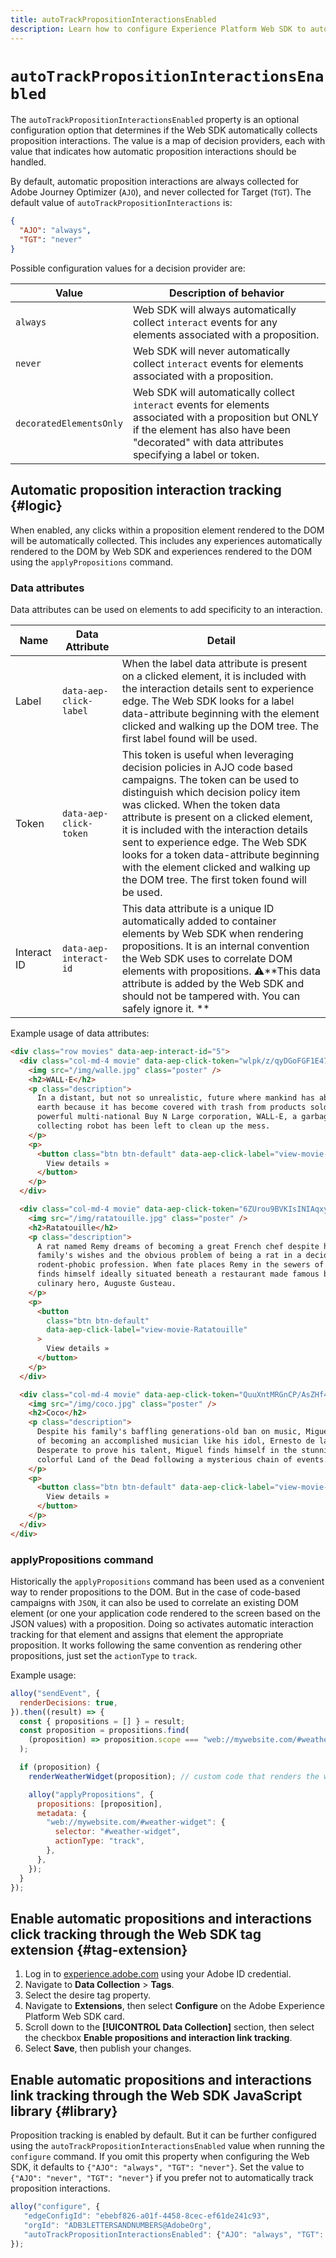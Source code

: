 ```yaml
---
title: autoTrackPropositionInteractionsEnabled
description: Learn how to configure Experience Platform Web SDK to automatically collect link data.
---
```


# `autoTrackPropositionInteractionsEnabled`

The `autoTrackPropositionInteractionsEnabled` property is an optional configuration option that determines if the Web SDK automatically collects proposition interactions. The value is a map of decision providers, each with value that indicates how automatic proposition interactions should be handled.

By default, automatic proposition interactions are always collected for Adobe Journey Optimizer (`AJO`), and never collected for Target (`TGT`).  The default value of `autoTrackPropositionInteractions` is:
```json
{
  "AJO": "always",
  "TGT": "never"
}
```

Possible configuration values for a decision provider are:

| Value                   | Description of behavior                                      |
| ----------------------- | ------------------------------------------------------------ |
| `always`                | Web SDK will always automatically collect `interact` events for any elements associated with a proposition. |
| `never`                 | Web SDK will never automatically collect `interact` events for elements associated with a proposition. |
| `decoratedElementsOnly` | Web SDK will automatically collect `interact` events for elements associated with a proposition but ONLY if the element has also have been "decorated" with data attributes specifying a label or token. |

## Automatic proposition interaction tracking {#logic}

When enabled, any clicks within a proposition element rendered to the DOM will be automatically collected.  This includes any experiences automatically rendered to the DOM by Web SDK and experiences rendered to the DOM using the `applyPropositions` command.

### Data attributes
Data attributes can be used on elements to add specificity to an interaction.  

| Name        | Data Attribute         | Detail                                                       |
| ----------- | ---------------------- | ------------------------------------------------------------ |
| Label       | `data-aep-click-label` | When the label data attribute is present on a clicked element, it is included with the interaction details sent to experience edge. The Web SDK looks for a label data-attribute beginning with the element clicked and walking up the DOM tree.  The first label found will be used. |
| Token       | `data-aep-click-token` | This token is useful when leveraging decision policies in AJO code based campaigns.  The token can be used to distinguish which decision policy item was clicked.  When the token data attribute is present on a clicked element, it is included with the interaction details sent to experience edge. The Web SDK looks for a token data-attribute beginning with the element clicked and walking up the DOM tree.  The first token found will be used. |
| Interact ID | `data-aep-interact-id` | This data attribute is a unique ID automatically added to container elements by Web SDK when rendering propositions. It is an internal convention the Web SDK uses to correlate DOM elements with propositions.  ⚠️**This data attribute is added by the Web SDK and should not be tampered with.  You can safely ignore it. ** |

Example usage of data attributes:

```html
<div class="row movies" data-aep-interact-id="5">
  <div class="col-md-4 movie" data-aep-click-token="wlpk/z/qyDGoFGF1E47O0w">
    <img src="/img/walle.jpg" class="poster" />
    <h2>WALL·E</h2>
    <p class="description">
      In a distant, but not so unrealistic, future where mankind has abandoned
      earth because it has become covered with trash from products sold by the
      powerful multi-national Buy N Large corporation, WALL-E, a garbage
      collecting robot has been left to clean up the mess.
    </p>
    <p>
      <button class="btn btn-default" data-aep-click-label="view-movie-WALL·E">
        View details »
      </button>
    </p>
  </div>

  <div class="col-md-4 movie" data-aep-click-token="6ZUrou9BVKIsINIAqxylzw">
    <img src="/img/ratatouille.jpg" class="poster" />
    <h2>Ratatouille</h2>
    <p class="description">
      A rat named Remy dreams of becoming a great French chef despite his
      family's wishes and the obvious problem of being a rat in a decidedly
      rodent-phobic profession. When fate places Remy in the sewers of Paris, he
      finds himself ideally situated beneath a restaurant made famous by his
      culinary hero, Auguste Gusteau.
    </p>
    <p>
      <button
        class="btn btn-default"
        data-aep-click-label="view-movie-Ratatouille"
      >
        View details »
      </button>
    </p>
  </div>

  <div class="col-md-4 movie" data-aep-click-token="QuuXntMRGnCP/AsZHf4pnQ">
    <img src="/img/coco.jpg" class="poster" />
    <h2>Coco</h2>
    <p class="description">
      Despite his family's baffling generations-old ban on music, Miguel dreams
      of becoming an accomplished musician like his idol, Ernesto de la Cruz.
      Desperate to prove his talent, Miguel finds himself in the stunning and
      colorful Land of the Dead following a mysterious chain of events.
    </p>
    <p>
      <button class="btn btn-default" data-aep-click-label="view-movie-Coco">
        View details »
      </button>
    </p>
  </div>
</div>

```

### applyPropositions command 

Historically the `applyPropositions` command has been used as a convenient way to render propositions to the DOM.  But in the case of code-based campaigns with `JSON`, it can also be used to correlate an existing DOM element (or one your application code rendered to the screen based on the JSON values) with a proposition.  Doing so activates automatic interaction tracking for that element and assigns that element the appropriate proposition.  It works following the same convention as rendering other propositions, just set the `actionType` to `track`.

Example usage:

```javascript
alloy("sendEvent", {
  renderDecisions: true,
}).then((result) => {
  const { propositions = [] } = result;
  const proposition = propositions.find(
    (proposition) => proposition.scope === "web://mywebsite.com/#weather-widget"
  );

  if (proposition) {
    renderWeatherWidget(proposition); // custom code that renders the weather widget based on the code-based campaign JSON

    alloy("applyPropositions", {
      propositions: [proposition],
      metadata: {
        "web://mywebsite.com/#weather-widget": {
          selector: "#weather-widget",
          actionType: "track",
        },
      },
    });
  }
});
```

## Enable automatic propositions and interactions click tracking through the Web SDK tag extension {#tag-extension}

1. Log in to [experience.adobe.com](https://experience.adobe.com) using your Adobe ID credential.
2. Navigate to **Data Collection** > **Tags**.
3. Select the desire tag property.
4. Navigate to **Extensions**, then select **Configure** on the Adobe Experience Platform Web SDK card.
5. Scroll down to the **[!UICONTROL Data Collection]** section, then select the checkbox **Enable propositions and interaction link tracking**.
6. Select **Save**, then publish your changes.

## Enable automatic propositions and interactions link tracking through the Web SDK JavaScript library {#library}

Proposition tracking is enabled by default.  But it can be further configured using the `autoTrackPropositionInteractionsEnabled` value when running the `configure` command. If you omit this property when configuring the Web SDK, it defaults to `{"AJO": "always", "TGT": "never"}`. Set the value to `{"AJO": "never", "TGT": "never"}` if you prefer not to automatically track proposition interactions.

```javascript
alloy("configure", {
   "edgeConfigId": "ebebf826-a01f-4458-8cec-ef61de241c93",
   "orgId": "ADB3LETTERSANDNUMBERS@AdobeOrg",
   "autoTrackPropositionInteractionsEnabled": {"AJO": "always", "TGT": "never"}
});
```
